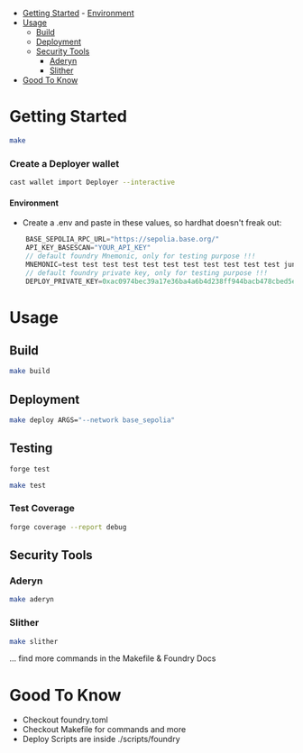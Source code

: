 -   [Getting Started](#getting-started) - [Environment](#environment)
-   [Usage](#usage)
    -   [Build](#build)
    -   [Deployment](#deployment)
    -   [Security Tools](#security-tools)
        -   [Aderyn](#aderyn)
        -   [Slither](#slither)
-   [Good To Know](#good-to-know)

# Getting Started

```bash
make
```

### Create a Deployer wallet

```bash
cast wallet import Deployer --interactive
```

#### Environment

-   Create a .env and paste in these values, so hardhat doesn't freak out:

```javascript
    BASE_SEPOLIA_RPC_URL="https://sepolia.base.org/"
    API_KEY_BASESCAN="YOUR_API_KEY"
    // default foundry Mnemonic, only for testing purpose !!!
    MNEMONIC=test test test test test test test test test test test junk
    // default foundry private key, only for testing purpose !!!
    DEPLOY_PRIVATE_KEY=0xac0974bec39a17e36ba4a6b4d238ff944bacb478cbed5efcae784d7bf4f2ff80
```

# Usage

## Build

```bash
make build
```

## Deployment

```bash
make deploy ARGS="--network base_sepolia"
```

## Testing

```bash
forge test
```

```bash
make test
```

### Test Coverage

```bash
forge coverage --report debug
```

## Security Tools

### Aderyn

```bash
make aderyn
```

### Slither

```bash
make slither
```

... find more commands in the Makefile & Foundry Docs

# Good To Know

-   Checkout foundry.toml
-   Checkout Makefile for commands and more
-   Deploy Scripts are inside ./scripts/foundry

